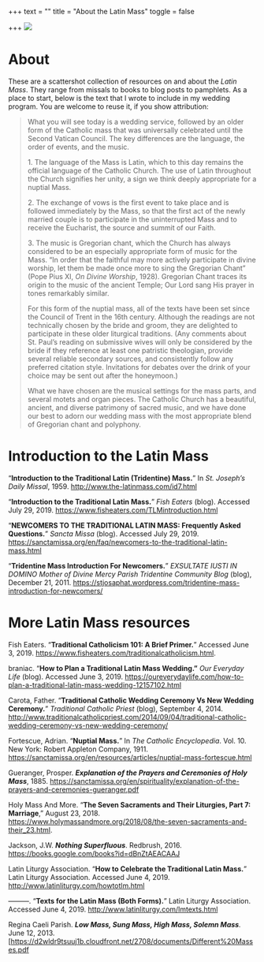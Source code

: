 +++
text = ""
title = "About the Latin Mass"
toggle = false

+++
![](/uploads/_MG_0518-min.JPG)

# About

These are a scattershot collection of resources on and about the _Latin Mass_. They range from missals to books to blog posts to pamphlets. As a place to start, below is the text that I wrote to include in my wedding program. You are welcome to reuse it, if you show attribution:

> What you will see today is a wedding service, followed by an older form of the Catholic mass that was universally celebrated until the Second Vatican Council. The key differences are the language, the order of events, and the music.
>
> 1\. The language of the Mass is Latin, which to this day remains the official language of the Catholic Church. The use of Latin throughout the Church signifies her unity, a sign we think deeply appropriate for a nuptial Mass.
>
> 2\. The exchange of vows is the first event to take place and is followed immediately by the Mass, so that the first act of the newly married couple is to participate in the uninterrupted Mass and to receive the Eucharist, the source and summit of our Faith.
>
> 3\. The music is Gregorian chant, which the Church has always considered to be an especially appropriate form of music for the Mass. “In order that the faithful may more actively participate in divine worship, let them be made once more to sing the Gregorian Chant” (Pope Pius XI, _On Divine Worship_, 1928). Gregorian Chant traces its origin to the music of the ancient Temple; Our Lord sang His prayer in tones remarkably similar.
>
> For this form of the nuptial mass, all of the texts have been set since the Council of Trent in the 16th century. Although the readings are not technically chosen by the bride and groom, they are delighted to participate in these older liturgical traditions. (Any comments about St. Paul’s reading on submissive wives will only be considered by the bride if they reference at least one patristic theologian, provide several reliable secondary sources, and consistently follow any preferred citation style. Invitations for debates over the drink of your choice may be sent out after the honeymoon.)
>
> What we have chosen are the musical settings for the mass parts, and several motets and organ pieces. The Catholic Church has a beautiful, ancient, and diverse patrimony of sacred music, and we have done our best to adorn our wedding mass with the most appropriate blend of Gregorian chant and polyphony.

# Introduction to the Latin Mass

“**Introduction to the Traditional Latin (Tridentine) Mass.**” In _St. Joseph’s Daily Missal_, 1959. http://www.the-latinmass.com/id7.html

“**Introduction to the Traditional Latin Mass.**” _Fish Eaters_ (blog). Accessed July 29, 2019. https://www.fisheaters.com/TLMintroduction.html

“**NEWCOMERS TO THE TRADITIONAL LATIN MASS: Frequently Asked Questions.**” _Sancta Missa_ (blog). Accessed July 29, 2019. https://sanctamissa.org/en/faq/newcomers-to-the-traditional-latin-mass.html

“**Tridentine Mass Introduction For Newcomers.**” _EXSULTATE IUSTI IN DOMINO Mother of Divine Mercy Parish Tridentine Community Blog_ (blog), December 21, 2011. https://stjosaphat.wordpress.com/tridentine-mass-introduction-for-newcomers/

# More Latin Mass resources

Fish Eaters. “**Traditional Catholicism 101: A Brief Primer.**” Accessed June 3, 2019. https://www.fisheaters.com/traditionalcatholicism.html.

braniac. “**How to Plan a Traditional Latin Mass Wedding.”** _Our Everyday Life_ (blog). Accessed June 3, 2019. https://oureverydaylife.com/how-to-plan-a-traditional-latin-mass-wedding-12157102.html

Carota, Father. “**Traditional Catholic Wedding Ceremony Vs New Wedding Ceremony.**” _Traditional Catholic Priest_ (blog), September 4, 2014. http://www.traditionalcatholicpriest.com/2014/09/04/traditional-catholic-wedding-ceremony-vs-new-wedding-ceremony/

Fortescue, Adrian. “**Nuptial Mass.**” In _The Catholic Encyclopedia_. Vol. 10. New York: Robert Appleton Company, 1911. https://sanctamissa.org/en/resources/articles/nuptial-mass-fortescue.html

Gueranger, Prosper. **_Explanation of the Prayers and Ceremonies of Holy Mass_**, 1885. https://sanctamissa.org/en/spirituality/explanation-of-the-prayers-and-ceremonies-gueranger.pdf

Holy Mass And More. “**The Seven Sacraments and Their Liturgies, Part 7: Marriage**,” August 23, 2018. https://www.holymassandmore.org/2018/08/the-seven-sacraments-and-their_23.html.

Jackson, J.W. **_Nothing Superfluous_**. Redbrush, 2016. https://books.google.com/books?id=dBnZtAEACAAJ

Latin Liturgy Association. “**How to Celebrate the Traditional Latin Mass.**” Latin Liturgy Association. Accessed June 4, 2019. http://www.latinliturgy.com/howtotlm.html

———. “**Texts for the Latin Mass (Both Forms).**” Latin Liturgy Association. Accessed June 4, 2019. http://www.latinliturgy.com/lmtexts.html

Regina Caeli Parish. **_Low Mass, Sung Mass, High Mass, Solemn Mass_**_._ June 12, 2013.[https://d2wldr9tsuuj1b.cloudfront.net/2708/documents/Different%20Masses.pdf

